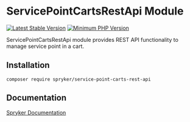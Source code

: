# ServicePointCartsRestApi Module
[![Latest Stable Version](https://poser.pugx.org/spryker/service-point-carts-rest-api/v/stable.svg)](https://packagist.org/packages/spryker/service-point-carts-rest-api)
[![Minimum PHP Version](https://img.shields.io/badge/php-%3E%3D%208.2-8892BF.svg)](https://php.net/)

ServicePointCartsRestApi module provides REST API functionality to manage service point in a cart.

## Installation

```
composer require spryker/service-point-carts-rest-api
```

## Documentation

[Spryker Documentation](https://docs.spryker.com)
